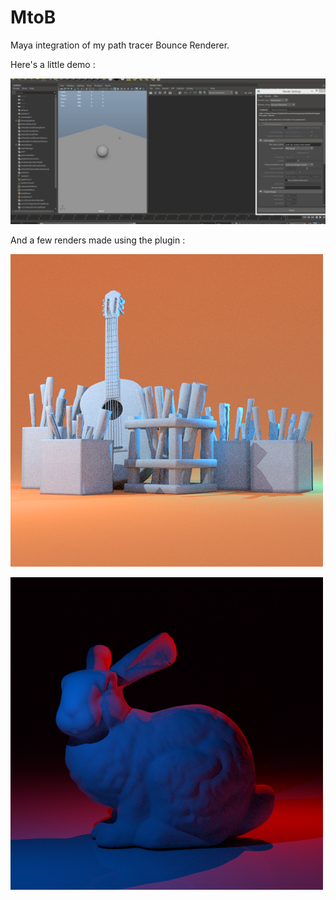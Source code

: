 # MtoB

Maya integration of my path tracer Bounce Renderer.

Here's a little demo :

![](demo/DEMO_MtoB_01_2.gif)

And a few renders made using the plugin :

![](demo/RENDER_Attic_orange.png)

![](demo/RENDER_BlueRed_Bunny.png)
